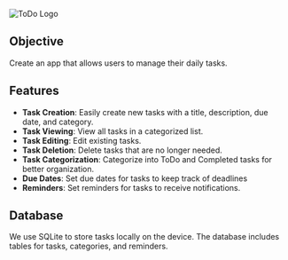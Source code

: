 ![ToDo Logo](/todo/assets/images/logo.png)

## Objective
Create an app that allows users to manage their daily tasks.

## Features
- **Task Creation**: Easily create new tasks with a title, description, due date, and category.
- **Task Viewing**: View all tasks in a categorized list.
- **Task Editing**: Edit existing tasks.
- **Task Deletion**: Delete tasks that are no longer needed.
- **Task Categorization**: Categorize into ToDo and Completed tasks for better organization.
- **Due Dates**: Set due dates for tasks to keep track of deadlines
- **Reminders**: Set reminders for tasks to receive notifications.

## Database
We use SQLite to store tasks locally on the device. The database includes tables for tasks, categories, and reminders.

